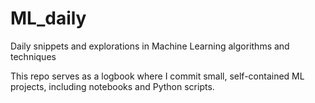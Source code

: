 # ML_daily
Daily snippets and explorations in Machine Learning algorithms and techniques

This repo serves as a logbook where I commit small, self-contained ML projects, including notebooks and Python scripts.
